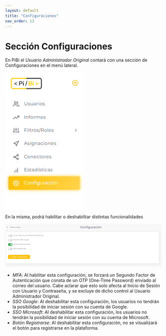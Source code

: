```yaml
---
layout: default
title: "Configuraciones"
nav_order: 13
---
```


# Sección Configuraciones 

En PiBi el *Usuario Administrador Original* contará con una sección de Configuraciones en el menú lateral.

![configuraciones1](Media/Configuraciones/configuraciones1.png)

En la misma, podrá habilitar o deshabilitar distintas funcionalidades

![configuraciones2](Media/Configuraciones/configuraciones2.png)

- *MFA*: Al habilitar esta configuración, se forzará un  Segundo Factor de Autenticación que consta de un OTP (One-Time Password) enviado al correo del usuario. Cabe aclarar que esto solo afecta al Inicio de Sesión con Usuario y Contraseña, y se excluye de dicho control al Usuario Administrador Original.
- *SSO Google*: Al deshabilitar esta configuración, los usuarios no tendrán la posibilidad de iniciar sesión con su cuenta de Google.
- *SSO Microsoft*: Al deshabilitar esta configuración, los usuarios no tendrán la posibilidad de iniciar sesión con su cuenta de Microsoft.
- *Botón Registrarse*: Al deshabilitar esta configuración, no se visualizará el botón para registrarse en la plataforma.
